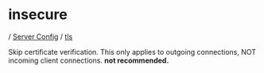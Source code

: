 # insecure

/ [Server Config](../../README.md) / [tls](../README.md) 

Skip certificate verification. This only applies to outgoing connections, NOT incoming client connections. **not recommended.**

